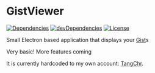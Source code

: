 # GistViewer

[![Dependencies](https://david-dm.org/TangChr/GistViewer.svg)](https://david-dm.org/TangChr/GistViewer)
[![devDependencies](https://david-dm.org/TangChr/GistViewer/dev-status.svg)](https://david-dm.org/TangChr/GistViewer?type=dev)
[![License](https://img.shields.io/github/license/TangChr/GistViewer.svg)](https://raw.githubusercontent.com/TangChr/GistViewer/master/LICENSE)

Small Electron based application that displays your [Gist](https://gist.github.com)s

Very basic! More features coming

It is currently hardcoded to my own account: [TangChr](https://gist.github.com/TangChr).
